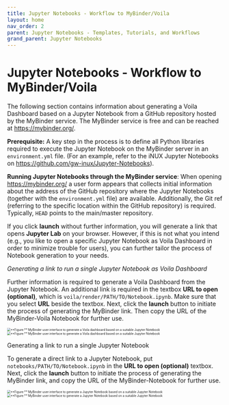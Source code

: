 ```yaml
---
title: Jupyter Notebooks - Workflow to MyBinder/Voila
layout: home
nav_order: 2
parent: Jupyter Notebooks - Templates, Tutorials, and Workflows
grand_parent: Jupyter Notebooks
---
```


# Jupyter Notebooks - Workflow to MyBinder/Voila

The following section contains information about generating a Voila Dashboard based on a Jupyter Notebook from a GitHub repository hosted by the MyBinder service. The MyBinder service is free and can be reached at https://mybinder.org/.

**Prerequisite:** A key step in the process is to define all Python libraries required to execute the Jupyter Notebook on the MyBinder server in an `environment.yml` file. (For an example, refer to the iNUX Jupyter Notebooks on https://github.com/gw-inux/Jupyter-Notebooks).

**Running Jupyter Notebooks through the MyBinder service**: When opening https://mybinder.org/ a user form appears that collects initial information about the address of the GitHub repository where the Jupyter Notebooks (together with the `environment.yml` file) are available. Additionally, the Git ref (referring to the specific location within the GitHub repository) is required. Typically, `HEAD` points to the main/master repository.

If you click **launch** without further information, you will generate a link that opens **Jupyter Lab** on your browser. However, if this is not what you intend (e.g., you like to open a specific Jupyter Notebook as Voila Dashboard in order to minimize trouble for users), you can further tailor the process of Notebook generation to your needs.

*Generating a link to run a single Jupyter Notebook as Voila Dashboard*

Further information is required to generate a Voila Dashboard from the Jupyter Notebook. An additional link is required in the textbox **URL to open (optional)**, which is `voila/render/PATH/TO/Notebook.ipynb`. Make sure that you select **URL** beside the textbox. Next, click the **launch** button to initiate the process of generating the MyBinder link. Then copy the URL of the MyBinder-Voila Notebook for further use.

<img src="./assets/images/JuNo001.png" alt="**Figure:** MyBinder user interface to generate a Voila dashboard based on a suitable Jupyter Notebook" style="zoom:50%;" />

<img src=".\assets\images\JuNo001.png" alt="**Figure:** MyBinder user interface to generate a Voila dashboard based on a suitable Jupyter Notebook" style="zoom:50%;" />

Generating a link to run a single Jupyter Notebook

To generate a direct link to a Jupyter Notebook, put `notebooks/PATH/TO/Notebook.ipynb` in the **URL to open (optional)** textbox. Next, click the **launch** button to initiate the process of generating the MyBinder link, and copy the URL of the MyBinder-Notebook for further use.

<img src="./assets/images/JuNo002.png" alt="**Figure:** MyBinder user interface to generate a Jupyter Notebook based on a suitable Jupyter Notebook" style="zoom:50%;" />

<img src=".\assets\images\JuNo002.png" alt="**Figure:** MyBinder user interface to generate a Jupyter Notebook based on a suitable Jupyter Notebook" style="zoom:50%;" />

